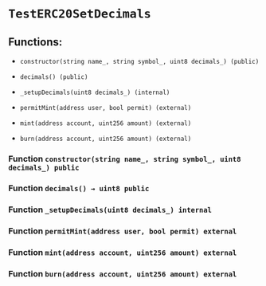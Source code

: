 # `TestERC20SetDecimals`

## Functions:

- `constructor(string name_, string symbol_, uint8 decimals_) (public)`

- `decimals() (public)`

- `_setupDecimals(uint8 decimals_) (internal)`

- `permitMint(address user, bool permit) (external)`

- `mint(address account, uint256 amount) (external)`

- `burn(address account, uint256 amount) (external)`

### Function `constructor(string name_, string symbol_, uint8 decimals_) public`

### Function `decimals() → uint8 public`

### Function `_setupDecimals(uint8 decimals_) internal`

### Function `permitMint(address user, bool permit) external`

### Function `mint(address account, uint256 amount) external`

### Function `burn(address account, uint256 amount) external`
